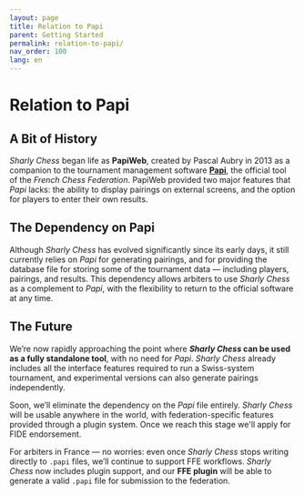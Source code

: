 ```yaml
---
layout: page
title: Relation to Papi
parent: Getting Started
permalink: relation-to-papi/
nav_order: 100
lang: en
---
```


# Relation to Papi

## A Bit of History

_Sharly Chess_ began life as **PapiWeb**, created by Pascal Aubry in 2013 as a companion to the tournament management software **[Papi](https://www.echecs.asso.fr/Actu.aspx?Ref=142877)**, the official tool of the _French Chess Federation_. PapiWeb provided two major features that _Papi_ lacks: the ability to display pairings on external screens, and the option for players to enter their own results.

## The Dependency on Papi

Although _Sharly Chess_ has evolved significantly since its early days, it still currently relies on _Papi_ for generating pairings, and for providing the database file for storing some of the tournament data — including players, pairings, and results. This dependency allows arbiters to use _Sharly Chess_ as a complement to _Papi_, with the flexibility to return to the official software at any time.

## The Future

We’re now rapidly approaching the point where **_Sharly Chess_ can be used as a fully standalone tool**, with no need for _Papi_. _Sharly Chess_ already includes all the interface features required to run a Swiss-system tournament, and experimental versions can also generate pairings independently.

Soon, we’ll eliminate the dependency on the _Papi_ file entirely. _Sharly Chess_ will be usable anywhere in the world, with federation-specific features provided through a plugin system.  Once we reach this stage we'll apply for FIDE endorsement.

For arbiters in France — no worries: even once _Sharly Chess_ stops writing directly to `.papi` files, we’ll continue to support FFE workflows. _Sharly Chess_ now includes plugin support, and our **FFE plugin** will be able to generate a valid `.papi` file for submission to the federation.
